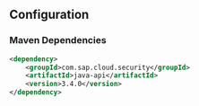 ## Configuration

### Maven Dependencies
```xml
<dependency>
    <groupId>com.sap.cloud.security</groupId>
    <artifactId>java-api</artifactId>
    <version>3.4.0</version>
</dependency>
```
